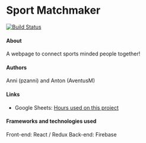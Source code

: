 # Sport Matchmaker
[![Build Status](https://travis-ci.org/AventusM/sport-matchmaker.svg?branch=master)](https://travis-ci.org/AventusM/sport-matchmaker)

#### About
A webpage to connect sports minded people together!
#### Authors
Anni (pzanni) and Anton (AventusM)
#### Links
- Google Sheets: [Hours used on this project](https://drive.google.com/open?id=1LZmlzg2QqSENazTrgdGg5XZM0yy1LWvg4HlEbn7MnvE)
#### Frameworks and technologies used
Front-end: React / Redux
Back-end: Firebase
